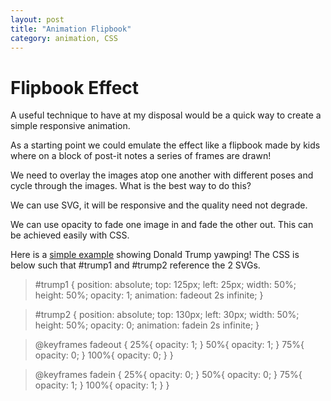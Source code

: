 ```yaml
---
layout: post
title: "Animation Flipbook"
category: animation, CSS
---
```

# Flipbook Effect

A useful technique to have at my disposal would be a quick way to create a simple responsive animation.


As a starting point we could emulate the effect like a flipbook made by kids where on a block of post-it notes a series of frames are drawn!


We need to overlay the images atop one another with different poses and cycle through the images. What is the best way to do this?


We can use SVG, it will be responsive and the quality need not degrade.


We can use opacity to fade one image in and fade the other out. This can be achieved easily with CSS.


Here is a [simple example](https://codepen.io/robjoeol/full/LLzYBY/) showing Donald Trump yawping! The CSS is below such that #trump1 and #trump2 reference the 2 SVGs.

>#trump1 {
  position: absolute;
  top: 125px;
  left: 25px;
  width: 50%;
  height: 50%;
  opacity: 1;
  animation: fadeout 2s infinite;
}

>#trump2 {
  position: absolute;
  top: 130px;
  left: 30px;
  width: 50%;
  height: 50%;
  opacity: 0;
  animation: fadein 2s infinite;
}

>@keyframes fadeout {
  25%{
    opacity: 1;
  }
  50%{
    opacity: 1;
  }
  75%{
    opacity: 0;
  }
  100%{
    opacity: 0;
  }
}

>@keyframes fadein {
  25%{
    opacity: 0;
  }
  50%{
    opacity: 0;
  }
  75%{
    opacity: 1;
  }
  100%{
    opacity: 1;
  }
}
